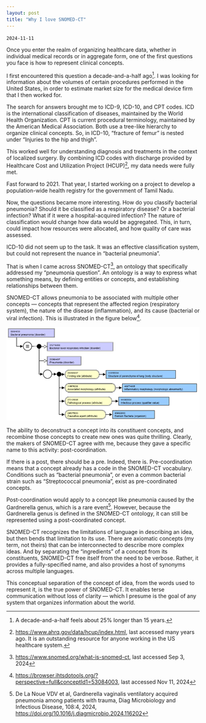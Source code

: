```yaml
---
layout: post
title: "Why I love SNOMED-CT"
---
```

`2024-11-11`

Once you enter the realm of organizing healthcare data, whether in individual medical records or in aggregate form, one of the first questions you face is how to represent clinical concepts.

I first encountered this question a decade-and-a-half ago[^1]. I was looking for information about the volumes of certain procedures performed in the United States, in order to estimate market size for the medical device firm that I then worked for.

The search for answers brought me to ICD-9, ICD-10, and CPT codes. ICD is the international classification of diseases, maintained by the World Health Organization. CPT is current procedural terminology, maintained by the American Medical Association. Both use a tree-like hierarchy to organize clinical concepts. So, in ICD-10, “fracture of femur” is nested under “Injuries to the hip and thigh”.

This worked well for understanding diagnosis and treatments in the context of localized surgery. By combining ICD codes with discharge provided by Healthcare Cost and Utilization Project (HCUP)[^2], my data needs were fully met.

Fast forward to 2021. That year, I started working on a project to develop a population-wide health registry for the government of Tamil Nadu.

Now, the questions became more interesting. How do you classify bacterial pneumonia? Should it be classified as a respiratory disease? Or a bacterial infection? What if it were a hospital-acquired infection? The nature of classification would change how data would be aggregated. This, in turn, could impact how resources were allocated, and how quality of care was assessed.

ICD-10 did not seem up to the task. It was an effective classification system, but could not represent the nuance in “bacterial pneumonia”.

That is when I came across SNOMED-CT[^3], an ontology that specifically addressed my “pneumonia question”. An ontology is a way to express what something means, by defining entities or concepts, and establishing relationships between them. 

SNOMED-CT allows pneumonia to be associated with multiple other concepts — concepts that represent the affected region (respiratory system), the nature of the disease (inflammation), and its cause (bacterial or viral infection). This is illustrated in the figure below[^4].

<img width="1045" alt="SNOMED-CT diagram of Bacterial Pneumonia" src="/assets/snomed-ct-diagram.png">


The ability to deconstruct a concept into its constituent concepts, and recombine those concepts to create new ones was quite thrilling. Clearly, the makers of SNOMED-CT agree with me, because they gave a specific name to this activity: post-coordination.

If there is a post, there should be a pre. Indeed, there is. Pre-coordination means that a concept already has a code in the SNOMED-CT vocabulary. Conditions such as “bacterial pneumonia”, or even a common bacterial strain such as “Streptococcal pneumonia”, exist as pre-coordinated concepts.

Post-coordination would apply to a concept like pneumonia caused by the Gardnerella genus, which is a rare event[^5]. However, because the Gardnerella genus is defined in the SNOMED-CT ontology, it can still be represented using a post-coordinated concept.

SNOMED-CT recognizes the limitations of language in describing an idea, but then bends that limitation to its use. There are axiomatic concepts (my term, not theirs) that can be interconnected to describe more complex ideas.
And by separating the “ingredients” of a concept from its constituents, SNOMED-CT free itself from the need to be verbose. Rather, it provides a fully-specified name, and also provides a host of synonyms across multiple languages.

This conceptual separation of the concept of idea, from the words used to represent it, is the true power of SNOMED-CT. It enables terse communication without loss of clarity — which I presume is the goal of any system that organizes information about the world.

[^1]: A decade-and-a-half feels about 25% longer than 15 years.
[^2]: https://www.ahrq.gov/data/hcup/index.html, last accessed many years ago. It is an outstanding resource for anyone working in the US healthcare system.
[^3]: https://www.snomed.org/what-is-snomed-ct, last accessed Sep 3, 2024
[^4]: https://browser.ihtsdotools.org/?perspective=full&conceptId1=53084003, last accessed Nov 11, 2024
[^5]: De La Noue VDV et al, Gardnerella vaginalis ventilatory acquired pneumonia among patients with trauma, Diag Microbiology and Infectious Disease, 108:4, 2024, https://doi.org/10.1016/j.diagmicrobio.2024.116202
